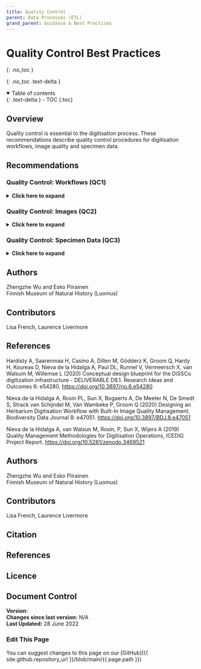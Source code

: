 ```yaml
---
title: Quality Control
parent: Data Processes (ETL)
grand_parent: Guidance & Best Practices
---
```


# Quality Control Best Practices
{: .no_toc }

  {: .no_toc .text-delta }
<details open markdown="block">
  <summary>
    Table of contents
  </summary>
  {: .text-delta }
- TOC
{:toc}
</details>

## Overview
Quality control is essential to the digitisation process. These recommendations describe quality control procedures for digitisation workflows, image quality and specimen data.

## Recommendations

### Quality Control: Workflows (QC1)
<details>
	<summary> <strong>Click here to expand</strong> </summary>
	<p><strong>Level:</strong> Basic </p>
	<p><strong>Use Case:</strong> As digitisation manager I want to have the quality control in the digitisation
	process so that I can provide high quality data.</p>
	<p><strong>Recommendation:</strong></p>
	<p>Establish quality control procedures in all the stages of the digitisation process.</p>
	
	<p><strong>Discussion</strong></p>
	<p>Quality control is one of the essential parts in the digitisation process. It will
	ensure the digitised data is of a high quality level for different usages. In each
	step of the workflow of the digitisation process, quality checks have to be
	performed in time to find out the errors and mistakes and alerts for checking
	and re-digitisation. That will prevent the expansion of the errors to the
	following steps of the digitisation process and minimise the efforts of
	corrective actions.</p>
	
	<p>Regarding ETL procedures in the digitisation process, quality control mainly
	involves two parts, image check and specimen data check. There is still a large
	amount of manual work involved in the check due to the corresponding work
	in the workflow that has not been automated. Automating the digitisation
	workflow and related quality control will reduce human mistakes and improve
	the work efficiency in the digitisation process.</p>
		
	<p><strong>Implementation</strong></p>
	<p>Meise Botanic Garden</p>
	<p>MBG implemented a digitisation workflow to digitise the herbarium sheet
	specimens. This workflow is based on modular designs containing tasks of inhouse
	and outsourced digitisation, processing, preservation and publishing. In
	each of the tasks, there are quality concerns that quality control has to be
	performed. Full details of this workflow can be found in <a href="https://doi.org/10.3897/BDJ.8.e47051">Nieva de la Hidalga <em>et al.</em> (2020).</a></p>
	
	<p><strong>References</strong></p>
	<p>Hardisty A, Saarenmaa H, Casino A, Dillen M, Gödderz K, Groom Q, Hardy H, Koureas D,
	Nieva de la Hidalga A, Paul DL, Runnel V, Vermeersch X, van Walsum M, Willemse L (2020)
	Conceptual design blueprint for the DiSSCo digitization infrastructure - DELIVERABLE D8.1. Research
	Ideas and Outcomes 6: e54280. <a href="https://doi.org/10.3897/rio.6.e54280">https://doi.org/10.3897/rio.6.e54280</a></p>
	
	<p>Nieva de la Hidalga A, Rosin PL, Sun X, Bogaerts A, De Meeter N, De Smedt S, Strack van
	Schijndel M, Van Wambeke P, Groom Q (2020) Designing an Herbarium Digitisation Workflow with
	Built-In Image Quality Management. Biodiversity Data Journal 8:
	e47051. <a href="https://doi.org/10.3897/BDJ.8.e47051">https://doi.org/10.3897/BDJ.8.e47051</a></p>
	
	<p>Nieva de la Hidalga A, van Walsun M, Rosin, P, Sun X, Wijers A (2019) Quality
	Management Methodologies for Digitisation Operations, ICEDIG Project Report.
	<a href="https://doi.org/10.5281/zenodo.3469521">https://doi.org/10.5281/zenodo.3469521</a></p>
	
</details>

### Quality Control: Images (QC2)
<details>
	<summary> <strong>Click here to expand</strong> </summary>
	<p><strong>Level:</strong> Basic (with advanced/state of the art recommendations) </p>
	<p><strong>Use Case:</strong> As a digitisation manager I want to have the quality control in the digitisation
	process so that I can provide high quality data.</p>
	<p><strong>Recommendation:</strong></p>
	<p>Establish quality control procedures for images.</p>
	
	<p><strong>Discussion</strong></p>
	<p>Specimen imaging data are one of the key outputs from the digitisation process. It is
	critical to keep the image quality at a high level. The quality control for the images
	involves the image acquisition, processing, and storing processes.</p>
	<p>In the image acquisition process of mass digitisation, the images are captured and
	usually transferred to the imaging station immediately. The captured images need to
	fulfil the following quality control checks:</p>
	<ul>
		<li>Format validation</li>
		<li>File integrity check</li>
		<li>Image size, resolution and metadata verification</li>
		<li>Image colour check</li>
		<li>Image sharpness check</li>
		
	</ul>
	<p>The above quality control measures can be done automatically by the computer
	applications on the imaging station in real-time. This will find the error images in
	time for the re-imaging process of the specimens.</p>
	<p>After passing the above quality controls, the original images are ready for the
	imaging processing tasks in the workflow, like image renaming by decoding barcodes
	in the image and image transformation to other formats. In the image processing
	process, the quality control measures can be done at the imaging station or on a
	remote server depending on the workflow as</p>
	<ul>
		<li>Image file name format verification</li>
		<li>Image derivatives (such as JPEG and PNG images) check (similar QC measures that
		were done in the above image acquisition part)</li>
		<li>Image duplication check</li>
	</ul>
	
	<p>The above quality control measures can be done automatically by the computer
	applications. Often they can be performed offline, since the imaging tasks are based
	on the original images and do not need access to the physical specimens.</p>
	
	<p>After image acquisition and processing, different versions of the image are
	transferred and stored at different storage areas, such as the staging area, image
	archive, and long-term data preservation. Also the storage of the imaging station
	and buffer server have to be cleared periodically after the successful image transfer
	to other data storages by checking</p>
	
	<ul>
		<li>File integrity</li>
	</ul>
	
	<p>Some of the above complex QC tasks done by computer applications belong to the
	ADVANCED level.</p>
	<p>Moreover, for different types of specimens, there are different objects in the image,
	such as specimen, labels, colour chart, scale bar, and barcode, as summarised in a
	table from <a href="https://doi.org/10.3897/rio.6.e54280">Hardisty <em>et al.</em> 2020</a> (see Table 9). It is necessary to make sure that those objects are
	shown in the image correctly. This work is usually done manually before the	
	digitisation or during the barcoding process. With the development of computer
	vision and AI techniques, the computer program can achieve relatively high
	accuracies to detect those objects. However, it requires a large training dataset and
	computing resources to train the mode and perform the task. This belongs to the
	STATE-OF-ART level.</p>
	
	<p><strong>Implementation</strong></p>
	<p>Meise Botanic Garden</p>
	<p>At Meise Botanic Garden, quality control measures are applied to the images in the
	image acquisition and processing subtasks, and image storing subtasks in the
	digitisation workflows of herbarium sheet specimens.. Full details can be found in <a href="https://doi.org/10.3897/BDJ.8.e47051">Nieva de la Hidalga <em>et al.</em> (2020)</a>(see Table 3).</p>
	
	<p><strong>References</strong></p>
	<p>Hardisty A, Saarenmaa H, Casino A, Dillen M, Gödderz K, Groom Q, Hardy H, Koureas D,
	Nieva de la Hidalga A, Paul DL, Runnel V, Vermeersch X, van Walsum M, Willemse L (2020)
	Conceptual design blueprint for the DiSSCo digitization infrastructure - DELIVERABLE D8.1. Research
	Ideas and Outcomes 6: e54280. <a href="https://doi.org/10.3897/rio.6.e54280">https://doi.org/10.3897/rio.6.e54280</a></p>
	
	<p>Nieva de la Hidalga A, Rosin PL, Sun X, Bogaerts A, De Meeter N, De Smedt S, Strack van
	Schijndel M, Van Wambeke P, Groom Q (2020) Designing an Herbarium Digitisation Workflow with
	Built-In Image Quality Management. Biodiversity Data Journal 8:
	e47051. <a href="https://doi.org/10.3897/BDJ.8.e47051">https://doi.org/10.3897/BDJ.8.e47051</a></p>
	
	<p>Nieva de la Hidalga A, van Walsun M, Rosin, P, Sun X, Wijers A (2019) Quality
	Management Methodologies for Digitisation Operations, ICEDIG Project Report.
	<a href="https://doi.org/10.5281/zenodo.3469521">https://doi.org/10.5281/zenodo.3469521</a></p>
	
</details>

### Quality Control: Specimen Data (QC3)
<details>
	<summary> <strong>Click here to expand</strong> </summary>
	<p><strong>Level:</strong> Basic (including an Advanced recommendation)</p>
	<p><strong>Use Case:</strong> As a digitisation manager I want to have the quality control in the digitisation
	process so that I can provide high quality data</p>
	<p><strong>Recommendation:</strong></p>
	<p>Establish quality control procedures for specimen data</p>
	
	<p><strong>Discussion</strong></p>
	<p>Specimen data is the most important core part in the digitisation process
	along with specimen imaging data. In mass digitisation, usually preliminary
	specimen data with minimum information level are extracted from the
	specimen during the barcoding process to speed up the digitisation. More
	extensive transcription can be done later with the specimen image at a
	collection management system or dedicated transcription portals. To improve
	the quality of the specimen data in the digitisation process, the quality control
	measures must be applied in the digitisation process, such as simple data
	format validation of:</p>
	<ul>
		<li>Date, time and higher locality names</li>
	</ul>
	<p>By further utilising the list of controlled vocabularies/terms from the
	authorised sources to validate:</p>
	<ul>
		<li>Scientific names</li>
		<li>Localities</li>
		<li>Peoples' names</li>
	</ul>
	<p>Automated geo-referencing processes can be used to improve the data
	quality.</p>
	
	<p><strong>Implementation</strong></p>
	<p>Finnish Museum of Natural History (Luomus)</p>
	<p>At Luomus, the preliminary specimen information is recorded at the
	barcoding step in the mass herbarium digitisation process with a web-based
	system. In the system, the list of controlled vocabularies from the authorised
	sources is used to validate the scientific name, country, and municipalities of
	the specimen. The special cases of the localities are alerted in the system with
	highlights to the user. The formats of year, and the links between country and
	municipalities are validated instantly after the input of the fields. At the mass
	digitisation of the pinned insect, automated geo-referencing is used to
	achieve high specimen data quality.</p>
	
	<p><strong>References</strong></p>
	<p>Hardisty A, Saarenmaa H, Casino A, Dillen M, Gödderz K, Groom Q, Hardy H, Koureas D,
	Nieva de la Hidalga A, Paul DL, Runnel V, Vermeersch X, van Walsum M, Willemse L (2020)
	Conceptual design blueprint for the DiSSCo digitization infrastructure - DELIVERABLE D8.1. Research
	Ideas and Outcomes 6: e54280. <a href="https://doi.org/10.3897/rio.6.e54280">https://doi.org/10.3897/rio.6.e54280</a></p>
	
</details>

## Authors
Zhengzhe Wu and Esko Piirainen\
Finnish Museum of Natural History (Luomus)

## Contributors
Lisa French, Laurence Livermore

## References
Hardisty A, Saarenmaa H, Casino A, Dillen M, Gödderz K, Groom Q, Hardy H, Koureas D, Nieva de la Hidalga A, Paul DL, Runnel V, Vermeersch X, van Walsum M, Willemse L (2020)
Conceptual design blueprint for the DiSSCo digitization infrastructure - DELIVERABLE D8.1. Research
Ideas and Outcomes 6: e54280. <a href="https://doi.org/10.3897/rio.6.e54280">https://doi.org/10.3897/rio.6.e54280</a>

Nieva de la Hidalga A, Rosin PL, Sun X, Bogaerts A, De Meeter N, De Smedt S, Strack van
Schijndel M, Van Wambeke P, Groom Q (2020) Designing an Herbarium Digitisation Workflow with
Built-In Image Quality Management. Biodiversity Data Journal 8:
e47051. <a href="https://doi.org/10.3897/BDJ.8.e47051">https://doi.org/10.3897/BDJ.8.e47051</a>

Nieva de la Hidalga A, van Walsun M, Rosin, P, Sun X, Wijers A (2019) Quality
Management Methodologies for Digitisation Operations, ICEDIG Project Report.
<a href="https://doi.org/10.5281/zenodo.3469521">https://doi.org/10.5281/zenodo.3469521</a>

## Authors
Zhengzhe Wu and Esko Piirainen\
Finnish Museum of Natural History (Luomus)

## Contributors
Lisa French, Laurence Livermore

## Citation

## References

## Licence

## Document Control
**Version:** \
**Changes since last version:** N/A\
**Last Updated:** 28 June 2022

### Edit This Page
You can suggest changes to this page on our [GitHub]({{ site.github.repository_url }}/blob/main/{{ page.path }})
